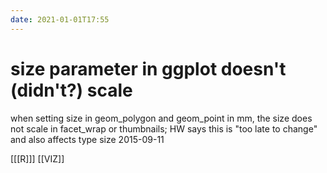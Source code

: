 ```yaml
---
date: 2021-01-01T17:55
---
```


# size parameter in ggplot doesn't (didn't?) scale

when setting size in geom_polygon and geom_point in mm, the size does not scale in facet_wrap or thumbnails; HW says this is "too late to change" and also affects type size 2015-09-11 

[[[R]]]
[[VIZ]]
